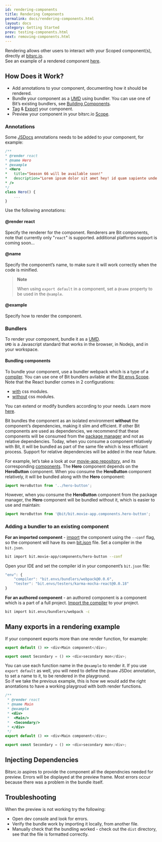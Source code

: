 ```yaml
---
id: rendering-components
title: Rendering Components
permalink: docs/rendering-components.html
layout: docs
category: Getting Started
prev: testing-components.html
next: removing-components.html
---
```


Rendering allows other users to interact with your Scoped component(s), directly at [bitsrc.io](https://bitsrc.io).  
See an example of a rendered component [here](https://bitsrc.io/bit/movie-app/components/hero).

## How Does it Work?

- Add annotations to your component, documenting how it should be rendered.
- Bundle your component as a [UMD](https://github.com/umdjs/umd) using bundler. You can use one of Bit’s existing bundlers, see [Building Components](docs/building-components.html).
- [Tag](/docs/cli-tag.html) & [Export](/docs/cli-export.html) your component.
- Preview your component in your bitsrc.io [Scope](docs/scopes-on-bitsrc.html).

### Annotations

Some [JSDocs](http://usejsdoc.org/about-getting-started.html#adding-documentation-comments-to-your-code) annotations needs to be added to your component, for example:

```js
/**
* @render react
* @name Hero
* @example
* <Hero
*   title="Season 66 will be available soon!"
*   description="Lorem ipsum dolor sit amet hey! id quam sapiente unde voluptatum alias vero debitis, magnam quis quod."
* />
*/
class Hero() {
    ...
}
```

Use the following annotations:

#### @render react

Specify the renderer for the component. Renderers are Bit components, note that currently only "`react`" is supported.
additional platforms support is coming soon...

#### @name <NAME>

Specify the component’s name, to make sure it will work correctly when the code is minified.

> **Note**
>
> When using `export default` in a component, set a `@name` property to be used in the `@xample`.

#### @example

Specify how to render the component.

### Bundlers

To render your component, bundle it as a [UMD](https://github.com/umdjs/umd).  
`UMD` is a Javascript standard that works in the browser, in Nodejs, and in your workspace.

#### Bundling components

To bundle your component, use a bundler webpack which is a type of a [compiler](/docs/ext-compiling.html). You can use one of Bit bundlers avilable at the [Bit envs Scope](https://bitsrc.io/bit/envs/).  
Note that the React bundler comes in 2 configurations:  

- [with](https://bitsrc.io/bit/envs/bundlers/webpack) css modules.
- [without](https://bitsrc.io/bit/envs/bundlers/webpack-css-modules) css modules.

You can extend or modify bundlers according to your needs. Learn more [here](/docs/building-components.html).

Bit bundles the component as an isolated environment **without** the component’s dependencies, making it slim and efficient.
If other Bit components are used as dependencies, we recommend that these components will be consumed from the [package manager](/docs/installing-components-using-package-managers.html) and not as relative dependencies.
Today, when you consume a component relatively with Bit, it will be bundled as part of the same file which is less efficiant process.
Support for relative dependencies will be added in the near future. 

For example, let’s take a look at our [movie-app repository](https://github.com/teambit/movie-app), and its corresponding [components](https://bitsrc.io/bit/movie-app/). The **Hero** component depends on the **HeroButton** component.
When you consume the **HeroButton** component relatively, it will be bundled along with the **Hero** component:

```js
import HeroButton from '../hero-button';
```

However, when you consume the **HeroButton** component from the package manager, the **Hero** component will be bundled without it, which is easier to use and maintain:

```js
import HeroButton from '@bit/bit.movie-app.components.hero-button';
```

### Adding a bundler to an existing component

**For an imported component** - [import](/docs/updating-sourced-components.html) the component using the `--conf` flag, so the component will have its own [bit.json](/docs/conf-bit-json.html) file. Set a compiler in the `bit.json`.

```bash
bit import bit.movie-app/components/hero-button --conf
```

Open your IDE and set the compiler id in your component’s `bit.json` file:

```js
"env": {
    "compiler": "bit.envs/bundlers/webpack@0.0.6",
    "tester": "bit.envs/testers/karma-mocha-react@0.0.18"
}
```

**For an authored component** - an authored component is a component which is a part of a full project.
[Import the compiler](/docs/building-components.html#defining-a-default-compiler-for-your-project) to your project.

```bash
bit import bit.envs/bundlers/webpack -c
```

## Many exports in a rendering example

If your component exports more than one render function, for example:

```js
export default () => <div>Main component</div>; 

export const Secondary = () => <div>secondary mon</div>;
```

You can use each function name in the `@example` to render it. If you use `export default` as well, you will need to define the `@name` JSDoc annotation, to set a name to it, to be rendered in the playground.  
So if we take the previous example, this is how we would add the right anontations to have a working playgroud with both render functions.

```js
/**
 * @render react
 * @name Main
 * @example
 * <div>
 * 	<Main/>
 * 	<Secondary/>
 * </div>
 */
export default () => <div>Main component</div>;

export const Secondary = () => <div>secondary mon</div>;
```

## Injecting Dependencies

Bitsrc.io aspires to provide the component all the dependncies needed for preview.
Errors will be displayed at the preview frame. Most errors occur because there was a problem in the bundle itself.

## Troubleshooting

When the preview is not working try the following:

- Open dev console and look for errors.
- Verify the bundle work by importing it locally, from another file.
- Manually check that the bundling worked - check out the `dist` directory, see that the file is formatted correctly.
